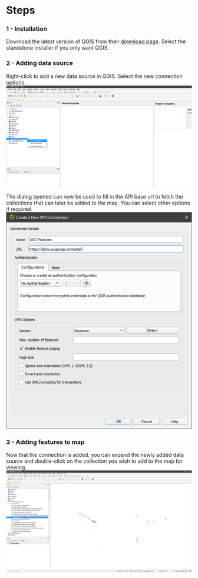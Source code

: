 # Steps

### 1 - Installation

Download the latest version of QGIS from their [download page](https://qgis.org/en/site/forusers/download.html). Select
the standalone installer if you only want QGIS.

### 2 - Adding data source

Right-click to add a new data source in QGIS. Select the new connection options.
![QGIS WFS](assets/datasource.png)

The dialog opened can now be used to fill in the API base url to fetch the collections that can later be added to the
map. You can select other options if required.
![QGIS new connection](assets/newconnection.png)

### 3 - Adding features to map

Now that the connection is added, you can expand the newly added data source and double-click on the collection you wish
to add to the map for viewing.
![QGIS add to map](assets/addtomap.png)